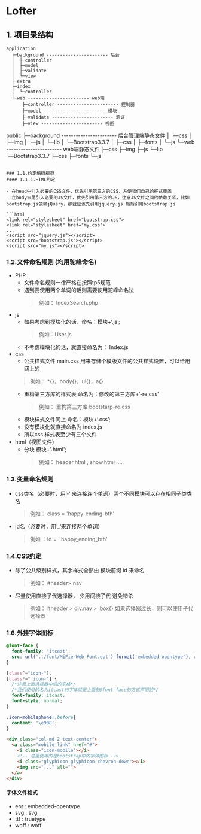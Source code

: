 # Lofter

## 1. 项目录结构
```
application
  ├─background ----------------------- 后台
  │  ├─controller
  │  ├─model
  │  ├─validate
  │  └─view
  ├─extra
  ├─index
  │  └─controller
  └─web ----------------------- web端
      ├─controller ----------------------- 控制器
      ├─model ----------------------- 模块
      ├─validate ----------------------- 验证
      ├─view ----------------------- 视图
``` 
public
  ├─background ----------------------- 后台管理端静态文件
  │  ├─css
  │  ├─img
  │  ├─js
  │  └─lib
  │      └─Bootstrap3.3.7
  │          ├─css
  │          ├─fonts
  │          └─js
  └─web ----------------------- web端静态文件
      ├─css
      ├─img
      ├─js
      └─lib
          └─Bootstrap3.3.7
              ├─css
              ├─fonts
              └─js
```
  
### 1.1.约定编码规范
#### 1.1.1.HTML约定

- 在head中引入必要的CSS文件，优先引用第三方的CSS，方便我们自己的样式覆盖
- 在body末尾引入必要的JS文件，优先引用第三方的JS，注意JS文件之间的依赖关系，比如bootstrap.js依赖jQuery，那就应该先引用jquery.js 然后引用bootstrap.js  

```html
<link rel="stylesheet" href="bootstrap.css">
<link rel="stylesheet" href="my.css">
...
<script src="jquery.js"></script>
<script src="bootstrap.js"></script>
<script src="my.js"></script>
```

### 1.2.文件命名规则 (均用驼峰命名)

- PHP
  + 文件命名规则一律严格在按照tp5规范
  + 遇到要使用两个单词的话则需要使用驼峰命名法  
    > 例如： IndexSearch.php
- js
  + 如果考虑到模块化的话，命名：模块+‘.js’;
    > 例如：User.js
  + 不考虑模块化的话，就直接命名为： Index.js
- css 
  +  公共样式文件 main.css 用来存储个模版文件的公共样式设置，可以给用网上的 
    > 例如： *{}，body{}，ul{}，a{}
  + 重构第三方库的样式表 命名为：修改的第三方库+‘-re.css’
    > 例如： 重构第三方库 bootstarp-re.css
  + 模块样式文件同上 命名：模块+‘.css’;
  + 没有模块化就直接命名为 index.js
  + 所以css 样式表至少有三个文件
- html（视图文件）
  + 分块 模块+'.html';
    > 例如： header.html , show.html .....  

### 1.3.变量命名规则

- css类名（必要时，用’-‘ 来连接连个单词）两个不同模块可以存在相同子类类名
  > 例如： class = 'happy-ending-bth' 
- id名（必要时，用’_‘来连接两个单词）     
  > 例如 ：id = ' happy_ending_bth'
### 1.4.CSS约定

- 除了公共级别样式，其余样式全部由 模块前缀 id 来命名
  > 例如： #header>.nav
- 尽量使用直接子代选择器， 少用间接子代 避免错杀   
  > 例如： #header > div.nav > .box{}
  > 如果选择器过长，则可以使用子代选择器

### 1.6.外挂字体图标
```css
@font-face {
  font-family: 'itcast';
  src: url('../font/MiFie-Web-Font.eot') format('embedded-opentype'), url('../font/MiFie-Web-Font.svg') format('svg'), url('../font/MiFie-Web-Font.ttf') format('truetype'), url('../font/MiFie-Web-Font.woff') format('woff');
}

[class^="icon-"],
[class*=" icon-"] {
  /*注意上面选择器中间的空格*/
  /*我们使用的名为itcast的字体就是上面的@font-face的方式声明的*/
  font-family: itcast;
  font-style: normal;
}

.icon-mobilephone::before{
  content: '\e908';
}
```

```html
<div class="col-md-2 text-center">
  <a class="mobile-link" href="#">
    <i class="icon-mobile"></i>
    <!-- 这里使用的是bootstrap中的字体图标 -->
    <i class="glyphicon glyphicon-chevron-down"></i>
    <img src="..." alt="">
  </a>
</div>
```

#### 字体文件格式

- eot : embedded-opentype
- svg : svg
- ttf : truetype
- woff : woff



